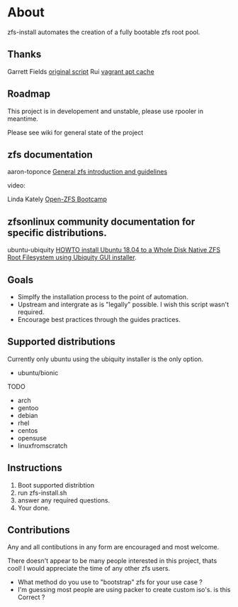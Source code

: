 # About

zfs-install automates the creation of a fully bootable zfs root pool.


## Thanks

Garrett Fields [original script](https://github.com/ghfields/rpooler)
Rui [vagrant apt cache](https://github.com/rgl/apt-cache-vagrant)

## Roadmap
This project is in developement and unstable, please use rpooler in meantime.

Please see wiki for general state of the project

## zfs documentation

aaron-toponce [General zfs introduction and guidelines](https://pthree.org/2012/04/17/install-zfs-on-debian-gnulinux/)

video:

Linda Kately [Open-ZFS Bootcamp](https://www.youtube.com/watch?v=mLbtJQmfumI&feature=youtu.be)

## zfsonlinux community documentation for specific distributions.

ubuntu-ubiquity [HOWTO install Ubuntu 18.04 to a Whole Disk Native ZFS Root Filesystem using Ubiquity GUI installer](https://github.com/zfsonlinux/pkg-zfs/wiki/HOWTO-install-Ubuntu-18.04-to-a-Whole-Disk-Native-ZFS-Root-Filesystem-using-Ubiquity-GUI-installer).

## Goals
- Simplfy the installation process to the point of automation.
- Upstream and intergrate as is "legally" possible. I wish this script wasn't required.
- Encourage best practices through the guides practices.

## Supported distributions
Currently only ubuntu using the ubiquity installer is the only option.

- ubuntu/bionic

TODO
- arch
- gentoo
- debian
- rhel
- centos
- opensuse
- linuxfromscratch

## Instructions
1) Boot supported distribtion
2) run zfs-install.sh
3) answer any required questions.
4) Your done.

## Contributions
Any and all contibutions in any form are encouraged and most welcome.

There doesn't appear to be many people interested in this project, thats cool!
I would appreciate the time of any other zfs users. 

- What method do you use to "bootstrap" zfs for your use case ?
- I'm guessing most people are using packer to create custom iso's. is this Correct ?
